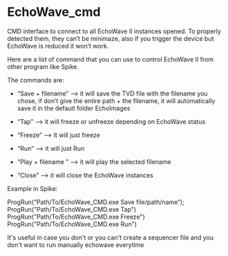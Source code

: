 # EchoWave_cmd
CMD interface to connect to all EchoWave II instances opened. To properly detected them, they can’t be minimaze, also if you trigger the device but EchoWave is reduced it won’t work. 

Here are a list of command that you can use to control EchoWave II from other program like Spike. 

The commands are:

- “Save + filename” —> it will save the TVD file with the filename you chose, if don’t give the entire path + the filename, it will automatically save it in the default folder EchoImages

- “Tap” —> it will freeze or unfreeze depending on EchoWave status

- “Freeze” —> It will just freeze 

- “Run” —> it will just Run

- “Play + filename ” —> it will play the selected filename

- “Close” —> it will close the EchoWave instances

Example in Spike:

ProgRun(“Path/To/EchoWave_CMD.exe Save file/path/name”);
ProgRun("Path/To/EchoWave_CMD.exe Tap")
ProgRun("Path/To/EchoWave_CMD.exe Freeze")
ProgRun("Path/To/EchoWave_CMD.exe Run")


It's useful in case you don't or you can't create a sequencer file and you don't want to run manually echowave everytime
